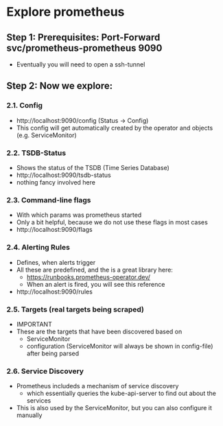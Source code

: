 # Explore prometheus 

## Step 1: Prerequisites: Port-Forward svc/prometheus-prometheus 9090

  * Eventually you will need to open a ssh-tunnel

## Step 2: Now we explore:

### 2.1. Config 

  * http://localhost:9090/config (Status -> Config)
  * This config will get automatically created by the operator and objects (e.g. ServiceMonitor) 

 ### 2.2. TSDB-Status 

  * Shows the status of the TSDB (Time Series Database)
  * http://localhost:9090/tsdb-status
  * nothing fancy involved here

### 2.3. Command-line flags 

  * With which params was prometheus started
  * Only a bit helpful, because we do not use these flags in most cases
  * http://localhost:9090/flags

### 2.4. Alerting Rules 

  * Defines, when alerts trigger
  * All these are predefined, and the is a great library here:
    * https://runbooks.prometheus-operator.dev/
    * When an alert is fired, you will see this reference 
  * http://localhost:9090/rules

### 2.5. Targets (real targets being scraped)

  * IMPORTANT
  * These are the targets that have been discovered based on
    * ServiceMonitor
    * configuration (ServiceMonitor will always be shown in config-file) after being parsed
   
### 2.6. Service Discovery 

  * Prometheus includeds a mechanism of service discovery
    * which essentially queries the kube-api-server to find out about the services
  * This is also used by the ServiceMonitor, but you can also configure it manually


